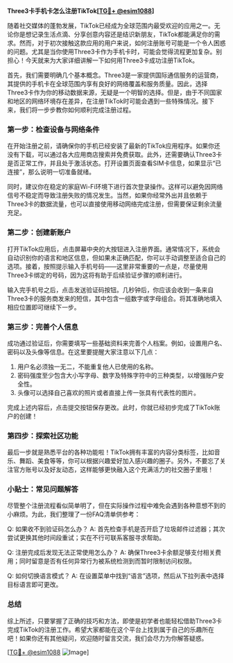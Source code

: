 **Three3卡手机卡怎么注册TikTok[[TG💪+ @esim1088](https://t.me/s/esim1088)]**

随着社交媒体的蓬勃发展，TikTok已经成为全球范围内最受欢迎的应用之一。无论你是想记录生活点滴、分享创意内容还是结识新朋友，TikTok都能满足你的需求。然而，对于初次接触这款应用的用户来说，如何注册账号可能是一个令人困惑的问题。尤其是当你使用Three3卡作为手机卡时，可能会觉得流程更加复杂。别担心！今天就来为大家详细讲解一下如何用Three3卡成功注册TikTok。

首先，我们需要明确几个基本概念。Three3是一家提供国际通信服务的运营商，其提供的手机卡在全球范围内享有良好的网络覆盖和服务质量。因此，选择Three3卡作为你的移动数据来源，无疑是一个明智的选择。但是，由于不同国家和地区的网络环境存在差异，在注册TikTok时可能会遇到一些特殊情况。接下来，我们将一步步教你如何顺利完成注册过程。

### 第一步：检查设备与网络条件

在开始注册之前，请确保你的手机已经安装了最新的TikTok应用程序。如果你还没有下载，可以通过各大应用商店搜索并免费获取。此外，还需要确认Three3卡是否正常工作，并且处于激活状态。打开设置页面查看SIM卡信息，如果显示“已连接”，那么说明一切准备就绪。

同时，建议你在稳定的家庭Wi-Fi环境下进行首次登录操作。这样可以避免因网络信号不稳定而导致注册失败的情况发生。当然，如果你经常外出并且依赖于Three3卡的数据流量，也可以直接使用移动网络完成注册，但需要保证剩余流量充足。

### 第二步：创建新账户

打开TikTok应用后，点击屏幕中央的大按钮进入注册界面。通常情况下，系统会自动识别你的语言和地区信息，但如果未正确匹配，你可以手动调整至适合自己的选项。接着，按照提示输入手机号码——这里非常重要的一点是，尽量使用Three3卡绑定的号码，因为这将有助于后续验证步骤的顺利进行。

输入完手机号之后，点击发送验证码按钮。几秒钟后，你应该会收到一条来自Three3卡的服务商发来的短信，其中包含一组数字或字母组合。将其准确地填入相应位置即可继续下一步。

### 第三步：完善个人信息

成功通过验证后，你需要填写一些基础资料来完善个人档案。例如，设置用户名、密码以及头像等信息。在这里要提醒大家注意以下几点：

1. 用户名必须独一无二，不能重复他人已使用的名称。
2. 密码强度至少包含大小写字母、数字及特殊字符中的三种类型，以增强账户安全性。
3. 头像可以选择自己喜欢的照片或者直接上传一张具有代表性的图片。

完成上述内容后，点击提交按钮保存更改。此时，你就已经初步完成了TikTok账户的创建！

### 第四步：探索社区功能

最后一步就是熟悉平台的各种功能啦！TikTok拥有丰富的内容分类标签，比如音乐、舞蹈、美食等等，你可以根据兴趣爱好加入感兴趣的圈子。另外，不要忘了关注官方账号以及好友动态，这样能够更快融入这个充满活力的社交圈子里哦！

### 小贴士：常见问题解答

尽管整个注册流程看似简单明了，但在实际操作过程中难免会遇到各种意想不到的小麻烦。为此，我们整理了一份FAQ清单供参考：

Q: 如果收不到验证码怎么办？
A: 首先检查手机是否开启了垃圾邮件过滤器；其次尝试更换其他时间段重试；实在不行可联系客服寻求帮助。

Q: 注册完成后发现无法正常使用怎么办？
A: 确保Three3卡余额足够支付相关费用；同时留意是否有任何异常行为被系统检测到而暂时限制访问权限。

Q: 如何切换语言模式？
A: 在设置菜单中找到“语言”选项，然后从下拉列表中选择目标语言即可更改。

### 总结

综上所述，只要掌握了正确的技巧和方法，即使是初学者也能轻松借助Three3卡完成TikTok的注册工作。希望大家都能在这个平台上找到属于自己的乐趣所在吧！如果你还有其他疑问，欢迎随时留言交流，我们会尽力为你解答疑惑。

[[TG💪+ @esim1088](https://t.me/s/esim1088) ![Image](https://i.postimg.cc/4NQfJmqS/Snipaste-2025-05-13-00-14-12.png)]